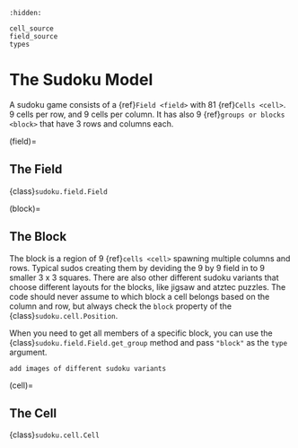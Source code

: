 ```{toctree}
:hidden:

cell_source
field_source
types
```

# The Sudoku Model

A sudoku game consists of a {ref}`Field <field>` with 81 {ref}`Cells <cell>`. 9 cells per row, and 9 cells per column. It has also 9 {ref}`groups or blocks <block>` that have 3 rows and columns each.

(field)=
## The Field

{class}`sudoku.field.Field`

(block)=
## The Block

The block is a region of 9 {ref}`cells <cell>` spawning multiple columns and rows. Typical sudos creating them by deviding the 9 by 9 field in to 9 smaller 3 x 3 squares. There are also other different sudoku variants that choose different layouts for the blocks, like jigsaw and atztec puzzles. The code should never assume to which block a cell belongs based on the column and row, but always check the `block` property of the {class}`sudoku.cell.Position`.

When you need to get all members of a specific block, you can use the {class}`sudoku.field.Field.get_group` method and pass `"block"` as the `type` argument.

```{todo}
add images of different sudoku variants
```

(cell)=
## The Cell

{class}`sudoku.cell.Cell`
